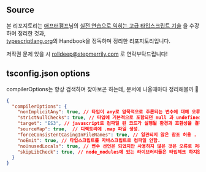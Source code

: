 ## Source

본 리포지토리는 [애프터캠프](https://www.inflearn.com/users/1156653/@aftercamp)님의 [실전 연습으로 익히는 고급 타입스크립트 기술](https://www.inflearn.com/course/%EC%8B%A4%EC%A0%84%EC%97%B0%EC%8A%B5-%EA%B3%A0%EA%B8%89-%ED%83%80%EC%9E%85%EC%8A%A4%ED%81%AC%EB%A6%BD%ED%8A%B8)
을 수강하며 정리한 것과,  
[typescriptlang.org](https://www.typescriptlang.org/)의 Handbook을 정독하며 정리한 리포지토리입니다.
  
저작권 문제 있을 시 rolldeep@stepmerrily.com 로 연락부탁드립니다!

## tsconfig.json options
compilerOptions는 항상 검색하며 찾아보곤 하는데, 문서에 나올때마다 정리해볼까 🤔
```json
{
  "compilerOptions": {
    "nonImplicitAny": true, // 타입이 any로 암묵적으로 추론되는 변수에 대해 오류 발생.
    "strictNullChecks": true, // 타입에 기본적으로 포함되던 null 과 undefined가 포함되지 않게됨. 명시적으로 null과 undefined를 처리해야함. 
    "target": "ES3", // javascript로 컴파일 된 코드가 실행될 환경과 호환성을 결정함.
    "sourceMap": true,  // 디렉토리에 .map 파일 생성.
    "forceConsistentCasingInFileNames": true, // 일관되지 않은 참조 허용 .
    "noEmit": true, // 타입스크립트를 자바스크립트로 컴파일 안함.
    "noUnusedLocals": true, // 변수 선언은 되었지만 사용하지 않은 것은 오류로 처리함.
    "skipLibCheck": true, // node_modules에 있는 라이브러리들은 타입체크 하지않음.
  }
}
 
